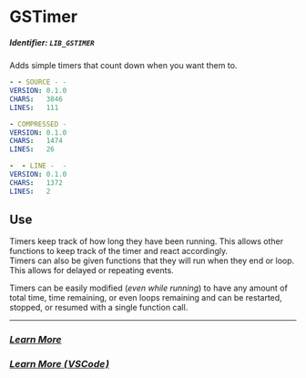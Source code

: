 # GSTimer
##### Identifier: `LIB_GSTIMER`
Adds simple timers that count down when you want them to.

```yaml
- - SOURCE - -
VERSION: 0.1.0
CHARS:   3846
LINES:   111

- COMPRESSED -
VERSION: 0.1.0
CHARS:   1474
LINES:   26

-  - LINE -  -
VERSION: 0.1.0
CHARS:   1372
LINES:   2
```

## Use
Timers keep track of how long they have been running. This allows other functions to keep track of the timer and react accordingly.  
Timers can also be given functions that they will run when they end or loop. This allows for delayed or repeating events.

Timers can be easily modified (*even while running*) to have any amount of total time, time remaining, or even loops remaining and can be restarted, stopped, or resumed with a single function call.

***
### [***Learn More***](./.wiki/_main.md)
### [***Learn More ( VSCode )***](./.wiki-vs/_main.md)
